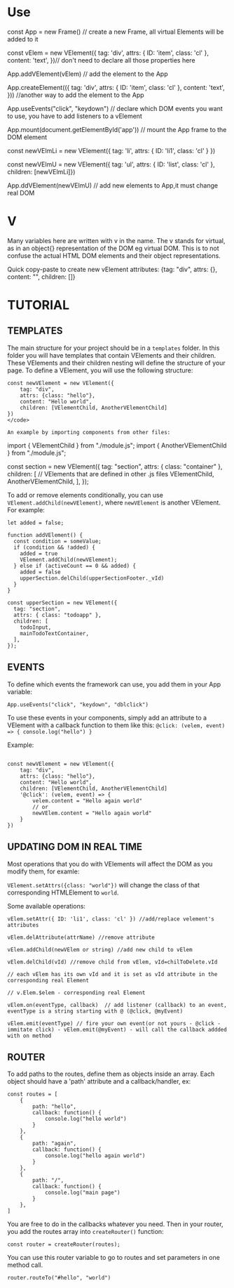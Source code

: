 # Use
const App = new Frame() //  create a new Frame, all virtual Elements will be added to it

const vElem = new VElement({ tag: 'div', attrs: { ID: 'item', class: 'cl' }, content: 'text', })// don't need to declare all those properties here

App.addVElement(vElem) // add the element to the App

App.createElement(({ tag: 'div', attrs: { ID: 'item', class: 'cl' }, content: 'text', })) //another way to add the element to the App

App.useEvents("click", "keydown") // declare which DOM events you want to use, you have to add listeners to a vElement

App.mount(document.getElementById('app')) // mount the App frame to the DOM element


const newVElmLi = new VElement({ tag: 'li', attrs: { ID: 'li1', class: 'cl' } })

const newVElmU = new VElement({ tag: 'ul', attrs: { ID: 'list', class: 'cl' }, children: [newVElmLi]})

App.ddVElement(newVElmU)  // add new elements to App,it must change real DOM



# V

Many variables here are written with v in the name. The v stands for virtual, as in an object{} representation of the DOM eg virtual DOM.
This is to not confuse the actual HTML DOM elements and their object representations.

Quick copy-paste to create new vElement attributes:  {tag: "div", attrs: {}, content: "", children: []}

# TUTORIAL

## TEMPLATES

The main structure for your project should be in a `templates` folder. In this folder you will have templates that contain VElements and their children.
These VElements and their children nesting will define the structure of your page. To define a VElement, you will use the following structure:

```
const newVElement = new VElement({
    tag: "div",
    attrs: {class: "hello"},
    content: "Hello world",
    children: [VElementChild, AnotherVElementChild]
})
</code>

An example by importing components from other files: 

```
import { VElementChild } from "./module.js";
import { AnotherVElementChild } from "./module.js";

const section = new VElement({
  tag: "section",
  attrs: { class: "container" },
  children: [   // VElements that are defined in other .js files
    VElementChild, 
    AnotherVElementChild,
  ],
});
</code>

To add or remove elements conditionally, you can use `VElement.addChild(newVElement)`, where `newVElement` is another VElement. For example:

```
let added = false;

function addVElement() {
  const condition = someValue;
  if (condition && !added) {
    added = true
    VElement.addChild(newVElement); 
  } else if (activeCount == 0 && added) {
    added = false
    upperSection.delChild(upperSectionFooter._vId)
  }
}

const upperSection = new VElement({
  tag: "section",
  attrs: { class: "todoapp" },
  children: [
    todoInput,
    mainTodoTextContainer,
  ],
});
```

## EVENTS

To define which events the framework can use, you add them in your App variable:

`App.useEvents("click", "keydown", "dblclick")`

To use these events in your components, simply add an attribute to a VElement with a callback function to them like this:
`@click: (velem, event) => { console.log("hello") }`

Example:

```

const newVElement = new VElement({
    tag: "div",
    attrs: {class: "hello"},
    content: "Hello world",
    children: [VElementChild, AnotherVElementChild]
    '@click': (velem, event) => {
        velem.content = "Hello again world"
        // or 
        newVElem.content = "Hello again world"
    }
})

```

## UPDATING DOM IN REAL TIME

Most operations that you do with VElements will affect the DOM as you modify them, for examle:

`VElement.setAttrs({class: "world"})` will change the class of that corresponding HTMLElement to `world`.

Some available operations:

```
vElem.setAttr({ ID: 'li1', class: 'cl' }) //add/replace velement's attributes

vElem.delAttribute(attrName) //remove attribute

vElem.addChild(newVElem or string) //add new child to vElem

vElem.delChild(vId) //remove child from vElem, vId=chilToDelete.vId

// each vElem has its own vId and it is set as vId attribute in the corresponding real Element

// v.Elem.$elem - corresponding real Element

vElem.on(eventType, callback)  // add listener (callback) to an event, eventType is a string starting with @ (@click, @myEvent)

vElem.emit(eventType) // fire your own event(or not yours - @click - immitate click) - vElem.emit(@myEvent) - will call the callback addded with on method
```


## ROUTER

To add paths to the routes, define them as objects inside an array. Each object should have a 'path' attribute and a callback/handler, ex:

```
const routes = [
    {
        path: "hello",
        callback: function() {
            console.log("hello world")
        }
    },
    {
        path: "again",
        callback: function() {
            console.log("hello again world")
        }
    },
    {
        path: "/",
        callback: function() {
            console.log("main page")
        }
    },
]
```

You are free to do in the callbacks whatever you need.
Then in your router, you add the routes array into `createRouter()` function:

`const router = createRouter(routes);`

You can use this router variable to go to routes and set parameters in one method call.

`router.routeTo("#hello", "world")`

